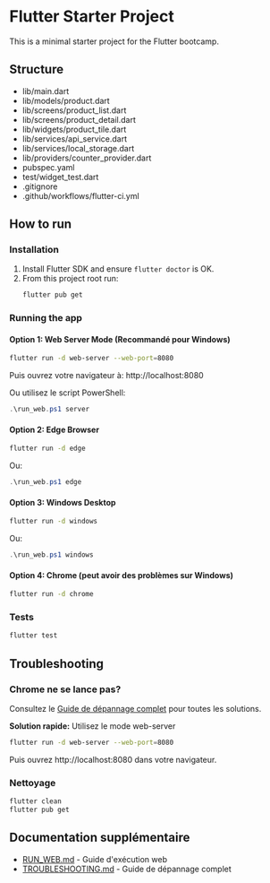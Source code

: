 # Flutter Starter Project

This is a minimal starter project for the Flutter bootcamp.

## Structure
- lib/main.dart
- lib/models/product.dart
- lib/screens/product_list.dart
- lib/screens/product_detail.dart
- lib/widgets/product_tile.dart
- lib/services/api_service.dart
- lib/services/local_storage.dart
- lib/providers/counter_provider.dart
- pubspec.yaml
- test/widget_test.dart
- .gitignore
- .github/workflows/flutter-ci.yml

## How to run

### Installation
1. Install Flutter SDK and ensure `flutter doctor` is OK.
2. From this project root run:
   ```bash
   flutter pub get
   ```

### Running the app

#### Option 1: Web Server Mode (Recommandé pour Windows)
```bash
flutter run -d web-server --web-port=8080
```
Puis ouvrez votre navigateur à: http://localhost:8080

Ou utilisez le script PowerShell:
```powershell
.\run_web.ps1 server
```

#### Option 2: Edge Browser
```bash
flutter run -d edge
```
Ou:
```powershell
.\run_web.ps1 edge
```

#### Option 3: Windows Desktop
```bash
flutter run -d windows
```
Ou:
```powershell
.\run_web.ps1 windows
```

#### Option 4: Chrome (peut avoir des problèmes sur Windows)
```bash
flutter run -d chrome
```

### Tests
```bash
flutter test
```

## Troubleshooting

### Chrome ne se lance pas?
Consultez le [Guide de dépannage complet](TROUBLESHOOTING.md) pour toutes les solutions.

**Solution rapide:** Utilisez le mode web-server
```bash
flutter run -d web-server --web-port=8080
```
Puis ouvrez http://localhost:8080 dans votre navigateur.

### Nettoyage
```bash
flutter clean
flutter pub get
```

## Documentation supplémentaire
- [RUN_WEB.md](RUN_WEB.md) - Guide d'exécution web
- [TROUBLESHOOTING.md](TROUBLESHOOTING.md) - Guide de dépannage complet

